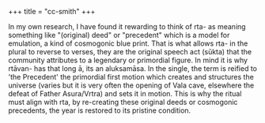 +++
title = "cc-smith"
+++

In my own research, I have found it rewarding to think of rta- as meaning something like "(original) deed" or "precedent" which is a model for emulation, a kind of cosmogonic blue print. That is what allows rta- in the plural to reverse to verses, they are the original speech act (sūkta) that the community attributes to a legendary or primordial figure. In mind it is why rtāvan- has that long ā, its an aluksamāsa. In the single, the term is reified to 'the Precedent' the primordial first motion which creates and structures the universe (varies but it is very often the opening of Vala cave, elsewhere the defeat of Father Asura/Vrtra) and sets it in motion. This is why the ritual must align with rta, by re-creating these original deeds or cosmogonic precedents, the year is restored to its pristine condition.